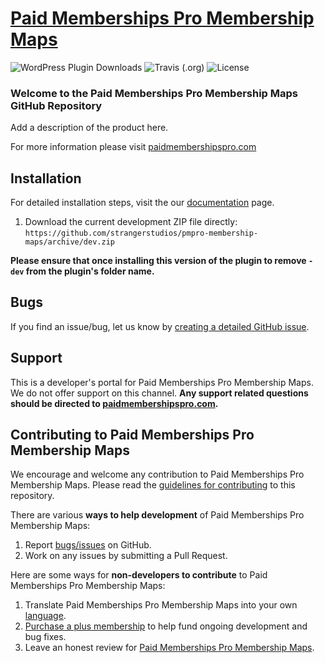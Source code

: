 # [Paid Memberships Pro Membership Maps](https://www.paidmembershipspro.com) #
[comment]: # (Generate badges from shields.io, only works for .org plugins to get other stats etc. We'd have to create our own endpoints for Premium plugins)

![WordPress Plugin Downloads](https://img.shields.io/wordpress/plugin/dy/paid-memberships-pro?style=flat-square) ![Travis (.org)](https://img.shields.io/travis/strangerstudios/paid-memberships-pro?style=flat-square) ![License](https://img.shields.io/badge/license-GPL--2.0%2B-red.svg?style=flat-square)

### Welcome to the Paid Memberships Pro Membership Maps GitHub Repository
Add a description of the product here.

For more information please visit [paidmembershipspro.com](https://www.paidmembershipspro.com)

## Installation ##
For detailed installation steps, visit the our [documentation](https://www.paidmembershipspro.com) page.

1. Download the current development ZIP file directly: `https://github.com/strangerstudios/pmpro-membership-maps/archive/dev.zip`

**Please ensure that once installing this version of the plugin to remove `-dev` from the plugin's folder name.**

## Bugs ##
If you find an issue/bug, let us know by [creating a detailed GitHub issue](https://github.com/strangerstudios/pmpro-membership-maps/issues/new).

## Support ##
This is a developer's portal for Paid Memberships Pro Membership Maps. We do not offer support on this channel. **Any support related questions should be directed to [paidmembershipspro.com](https://www.paidmembershipspro.com).**

## Contributing to Paid Memberships Pro Membership Maps ##
We encourage and welcome any contribution to Paid Memberships Pro Membership Maps. Please read the [guidelines for contributing](https://github.com/strangerstudios/pmpro-membership-maps/blob/dev/.github/CONTRIBUTING.md) to this repository.

There are various **ways to help development** of Paid Memberships Pro Membership Maps:

1. Report [bugs/issues](https://github.com/strangerstudios/pmpro-membership-maps/issues/new) on GitHub.
2. Work on any issues by submitting a Pull Request.

Here are some ways for **non-developers to contribute** to Paid Memberships Pro Membership Maps:

1. Translate Paid Memberships Pro Membership Maps into your own [language](https://www.paidmembershipspro.com/paid-memberships-pro-in-your-language/).
2. [Purchase a plus membership](https://paidmembershipspro.com/pricing) to help fund ongoing development and bug fixes.
3. Leave an honest review for [Paid Memberships Pro Membership Maps](https://wordpress.org/support/plugin/pmpro-membership-maps/reviews/#new-post).